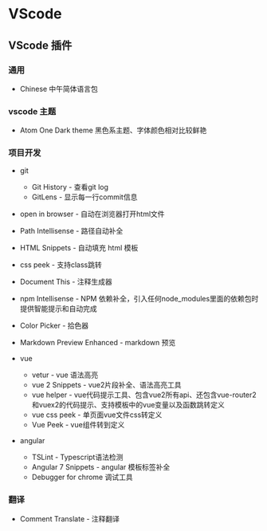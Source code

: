 # VScode

## VScode 插件

### 通用

- Chinese 中午简体语言包

### vscode 主题

- Atom One Dark theme 黑色系主题、字体颜色相对比较鲜艳

### 项目开发

- git
  - Git History - 查看git log
  - GitLens - 显示每一行commit信息

- open in browser - 自动在浏览器打开html文件

- Path Intellisense - 路径自动补全

- HTML Snippets - 自动填充 html 模板

- css peek - 支持class跳转

- Document This - 注释生成器

- npm Intellisense - NPM 依赖补全，引入任何node_modules里面的依赖包时提供智能提示和自动完成

- Color Picker - 拾色器

- Markdown Preview Enhanced - markdown 预览

- vue
  - vetur - vue 语法高亮
  - vue 2 Snippets - vue2片段补全、语法高亮工具
  - vue helper - vue代码提示工具、包含vue2所有api、还包含vue-router2和vuex2的代码提示、支持模板中的vue变量以及函数跳转定义
  - vue css peek - 单页面vue文件css转定义
  - Vue Peek - vue组件转到定义

- angular
  - TSLint - Typescript语法检测
  - Angular 7 Snippets - angular 模板标签补全
  - Debugger for chrome 调试工具

### 翻译

- Comment Translate - 注释翻译
  